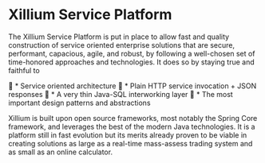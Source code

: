 Xillium Service Platform
========================

The Xillium Service Platform is put in place to allow fast and quality construction
of service oriented enterprise solutions that are secure, performant, capacious, agile, and robust,
by following a well-chosen set of time-honored approaches and technologies. It does
so by staying true and faithful to

   * Service oriented architecture
   * Plain HTTP service invocation + JSON responses
   * A very thin Java-SQL interworking layer
   * The most important design patterns and abstractions

Xillium is built upon open source frameworks, most notably the Spring Core framework,
and leverages the best of the modern Java technologies. It is a platform still in
fast evolution but its merits already proven to be viable in creating solutions as
large as a real-time mass-assess trading system and as small as an online calculator.


